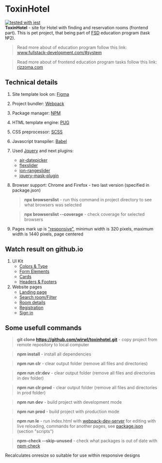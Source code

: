 # ToxinHotel
[![tested with jest](https://img.shields.io/badge/tested_with-jest-99424f.svg)](https://github.com/facebook/jest)       
**ToxinHotel** - site for Hotel with finding and reservation rooms (frontend part). This is pet project, that being part of [FSD](https://www.fullstack-development.com) education program (task №2). 

> Read more about of education program follow this link: www.fullstack-development.com/#system

> Read more about  of frontend education program tasks follow this link: [rizzoma.com](https://rizzoma.com/topic/d5c429337bcaa70548fb5aeedee6d92b)

## Technical details
 1. Site template look on: [Figma](https://www.figma.com/file/MumYcKVk9RkKZEG6dR5E3A/FSD-education-program.-The-2nd-task)
 2. Project bundler: [Webpack](https://webpack.js.org)
 3. Package manager: [NPM](https://npmjs.com)
 4. HTML template engine: [PUG](https://pugjs.org)
 5. CSS preprocessor: [SCSS](https://sass-lang.com)
 6. Javascript transpiler: [Babel](https://babeljs.io)
 7. Used [Jquery](https://www.npmjs.com/package/jquery) and next plugins:
    + [air-datepicker](https://www.npmjs.com/package/air-datepicker)
    + [flexslider](https://www.npmjs.com/package/flexslider)
    + [ion-rangeslider](https://www.npmjs.com/package/ion-rangeslider)        
    + [jquery-mask-plugin](https://www.npmjs.com/package/jquery-mask-plugin)
 8. Browser support: Chrome and Firefox - two last version (specified in package.json)
    > **npx browserslist** - run this command  in project directory to see what browsers was selected

    > **npx browserslist --coverage** - check coverage for selected browsers
 9. Pages mark up is ["responsive"](http://www.liquidapsive.com), minimun width is 320 pixels, maximum width is 1440 pixels, page centered
## Watch result on github.io
  1. UI Kit
     + [Colors & Type](https://wirwl.github.io/PetProjects/FSD/ToxinHotel/pages/ui-kit/ct/ct.html)
     + [Form Elements](https://wirwl.github.io/PetProjects/FSD/ToxinHotel/pages/ui-kit/fe/fe.html)
     + [Cards](https://wirwl.github.io/PetProjects/FSD/ToxinHotel/pages/ui-kit/cards/cards.html)
     + [Headers & Footers](https://wirwl.github.io/PetProjects/FSD/ToxinHotel/pages/ui-kit/hf/hf.html)  
  2. Website pages
     + [Landing page](https://wirwl.github.io/PetProjects/FSD/ToxinHotel/index.html)
     + [Search room/Filter](https://wirwl.github.io/PetProjects/FSD/ToxinHotel/pages/search-room/sr.html)
     + [Room details](https://wirwl.github.io/PetProjects/FSD/ToxinHotel/pages/room-details/rd.html)
     + [Registration](https://wirwl.github.io/PetProjects/FSD/ToxinHotel/pages/sign-up/sign-up.html)
     + [Sign in](https://wirwl.github.io/PetProjects/FSD/ToxinHotel/pages/sign-in/sign-in.html)

## Some usefull commands
  >**git clone https://github.com/wirwl/toxinhotel.git** - copy project from remote repository to local computer

  >**npm install** - install all dependencies

  >**npm run clr** - clear output folder (remove all files and directories)

  >**npm run clr:dev** - clear output folder (remove all files and directories in dev folder)

  >**npm run clr:prod** - clear output folder (remove all files and directories in prod folder)

  >**npm run dev** - build project with development mode

  >**npm run prod** - build project with production mode

  >**npm run le** - run index.html with [webpack-dev-server](https://www.npmjs.com/package/webpack-dev-server) for editing with live reloading, commands for another pages, see [package.json](package.json) (section "scripts")

  >**npm-check --skip-unused** - check what packages is out of date with [npm-check](https://www.npmjs.com/package/npm-check)

Recalculates onresize so suitable for use within responsive designs

  






